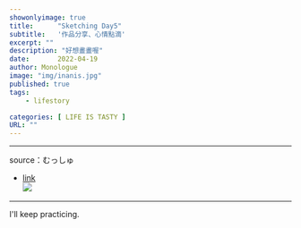 ```yaml
---
showonlyimage: true
title:      "Sketching Day5"
subtitle:   '作品分享、心情點滴'
excerpt: ""
description: "好想畫畫喔"
date:       2022-04-19
author: Monologue    
image: "img/inanis.jpg"
published: true 
tags:
    - lifestory

categories: [ LIFE IS TASTY ]
URL: ""
---
```

***
source：むっしゅ  
  
* [link](https://twitter.com/omu001)  
![](/blog/sketch/d5-1.jpg)
  
***
I'll keep practicing.
<!--more-->
